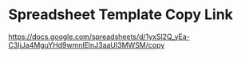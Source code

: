# Spreadsheet Template Copy Link
https://docs.google.com/spreadsheets/d/1yxSl2Q_yEa-C3IjJa4MguYHd9wmnlElnJ3aaUI3MWSM/copy